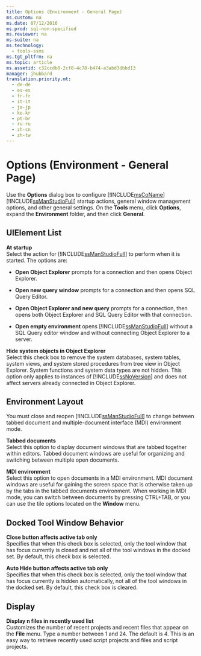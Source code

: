 ```yaml
---
title: Options (Environment - General Page)
ms.custom: na
ms.date: 07/12/2016
ms.prod: sql-non-specified
ms.reviewer: na
ms.suite: na
ms.technology: 
  - tools-ssms
ms.tgt_pltfrm: na
ms.topic: article
ms.assetid: c32ccdb8-2cf8-4c78-b474-a3abd3dbbd13
manager: jhubbard
translation.priority.mt: 
  - de-de
  - es-es
  - fr-fr
  - it-it
  - ja-jp
  - ko-kr
  - pt-br
  - ru-ru
  - zh-cn
  - zh-tw
---
```

# Options (Environment - General Page)
Use the **Options** dialog box to configure [!INCLUDE[msCoName](../content/includes/msCoName_md.md)] [!INCLUDE[ssManStudioFull](../content/includes/ssManStudioFull_md.md)] startup actions, general window management options, and other general settings. On the **Tools** menu, click **Options**, expand the **Environment** folder, and then click **General**.  
  
## UIElement List  
**At startup**  
Select the action for [!INCLUDE[ssManStudioFull](../content/includes/ssManStudioFull_md.md)] to perform when it is started. The options are:  
  
-   **Open Object Explorer** prompts for a connection and then opens Object Explorer.  
  
-   **Open new query window** prompts for a connection and then opens SQL Query Editor.  
  
-   **Open Object Explorer and new query** prompts for a connection, then opens both Object Explorer and SQL Query Editor with that connection.  
  
-   **Open empty environment** opens [!INCLUDE[ssManStudioFull](../content/includes/ssManStudioFull_md.md)] without a SQL Query editor window and without connecting Object Explorer to a server.  
  
**Hide system objects in Object Explorer**  
Select this check box to remove the system databases, system tables, system views, and system stored procedures from tree view in Object Explorer. System functions and system data types are not hidden. This option only applies to instances of [!INCLUDE[ssNoVersion](../content/includes/ssNoVersion_md.md)] and does not affect servers already connected in Object Explorer.  
  
## Environment Layout  
You must close and reopen [!INCLUDE[ssManStudioFull](../content/includes/ssManStudioFull_md.md)] to change between tabbed document and multiple\-document interface (MDI) environment mode.  
  
**Tabbed documents**  
Select this option to display document windows that are tabbed together within editors. Tabbed document windows are useful for organizing and switching between multiple open documents.  
  
**MDI environment**  
Select this option to open documents in a MDI environment. MDI document windows are useful for gaining the screen space that is otherwise taken up by the tabs in the tabbed documents environment. When working in MDI mode, you can switch between documents by pressing CTRL\+TAB, or you can use the tile options located on the **Window** menu.  
  
## Docked Tool Window Behavior  
**Close button affects active tab only**  
Specifies that when this check box is selected, only the tool window that has focus currently is closed and not all of the tool windows in the docked set. By default, this check box is selected.  
  
**Auto Hide button affects active tab only**  
Specifies that when this check box is selected, only the tool window that has focus currently is hidden automatically, not all of the tool windows in the docked set. By default, this check box is cleared.  
  
## Display  
**Display n files in recently used list**  
Customizes the number of recent projects and recent files that appear on the **File** menu. Type a number between 1 and 24. The default is 4. This is an easy way to retrieve recently used script projects and files and script projects.  
  
